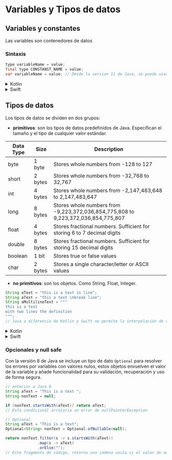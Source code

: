 # Variables y Tipos de datos

## Variables y constantes
Las variables son contenedores de datos

### Sintaxis
````Java
type variableName = value;
final type CONSTANST_NAME = value;
var variableName = value; // Desde la version 11 de Java, se puede usar var y se infiere el tipo en tiempo de compilación.
````

<details>
  <summary>Kotlin</summary>
  Al crear variables se usa la palabra reservadas <code>var</code> y <code>val</code> para una propiedad que <b>no puede cambiar su valor</b>.
  <pre>var variableName: type = value 
val valueName: type = value </pre>
</details>
<details>
  <summary>Swift</summary>
  <pre>var variableName: type = value
let constantName: type = value </pre>
</details>

## Tipos de datos

Los tipos de datos se dividen en dos grupos:
- **primitivos**: son los tipos de datos predefinidos de Java. Especifican el tamaño y el tipo de cualquier valor estándar.

| Data Type |	Size    | Description |
| --------- | ------- | ----------- |
| byte      |	1 byte  |	Stores whole numbers from -128 to 127|
| short     |	2 bytes |	Stores whole numbers from -32,768 to 32,767 |
| int       |	4 bytes |	Stores whole numbers from -2,147,483,648 to 2,147,483,647 |
| long      |	8 bytes |	Stores whole numbers from -9,223,372,036,854,775,808 to 9,223,372,036,854,775,807 |
| float     |	4 bytes |	Stores fractional numbers. Sufficient for storing 6 to 7 decimal digits |
| double    |	8 bytes |	Stores fractional numbers. Sufficient for storing 15 decimal digits |
| boolean   |	1 bit   |	Stores true or false values |
| char      |	2 bytes |	Stores a single character/letter or ASCII values |

- **no primitivos**: son los objetos. Como String, Float, Integer.
````java
String aText = "this is a text in line";
String aText = "this a text \nbreak line";
String aMultilineText = """
this is a text
with two lines the definition
""";
// Java a diferencia de Kotlin y Swift no permite la interpolación de variables en cadenas de texto.
````

<details>
  <summary>Kotlin</summary>
  En Kotlin, los tipos de variables son decididos por su valor. Siendo posible especificar su tipo en el momento de su declaración.

  Los tipos de datos se dividen en diferentes grupos: <br>
  <code>Numbers</code>: Byte, Short, Int, Long, Float and Double<br>
  <code>Characters</code>: Char <br>
  <code>Booleans</code>: Boolean<br>
  <code>Strings</code>: String <br>

  <pre>
  // interpolación de string
  var firstName = "John"
  var lastName = "Doe"
  println("My name is $firstName $lastName")
  // Prints "My name is John Doe"
  </pre>
</details>
<details>
  <summary>Swift</summary>
  Swift provee soporte a tipos como: <br>
  <code>Int</code>: para enteros <br>
  <code>Double</code>: para numeros con punto flotante <br>
  <code>Bool</code>: puede contener <code>true</code> o <code>false</code> <br>
  <code>String</code>: almacena cadenas de texto

  <pre>
  // interpolación de string
  var word = "cafe"
  print("the number of characters in \(word) is \(word.count)")
  // Prints "the number of characters in cafe is 4"
  </pre>
</details>

### Opcionales y null safe

Con la versión 8 de Java se incluye un tipo de dato `Optional` para resolver los errores por variables con valores nulos, estos objetos envuelven el valor de la variable y añade funcionalidad para su validación, recuperación y uso de forma segura.

````java
// anterior a Java 8
String aText = "This is a text ";
String nonText = null;

if (nonText.startsWith(aText)) return aText;
// Esta condicional arrojaría un error de nullPointerException

// Optional
String aText = "This is a text";
Optional<String> nonText = Optional.ofNullable(null);

return nonText.filter(s -> s.startsWith(aText))
              .map(s -> aText)
              .orElse("");
// Este fragmento de código, retorna una cadena vacía si el valor de nonText es nulo o no cumple la condición de filtro.

````
